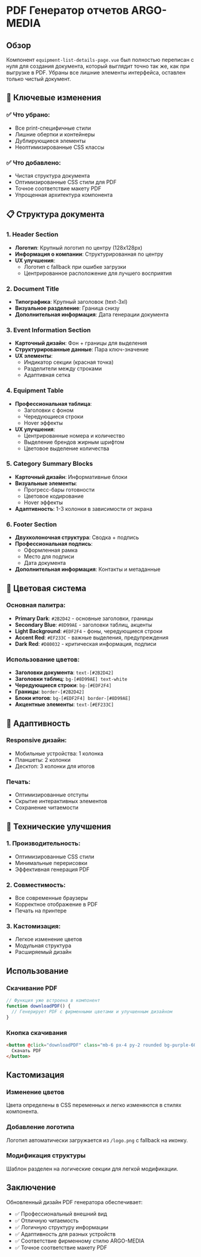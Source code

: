 # PDF Генератор отчетов ARGO-MEDIA

## Обзор

Компонент `equipment-list-details-page.vue` был полностью переписан с нуля для создания документа, который выглядит точно так же, как при выгрузке в PDF. Убраны все лишние элементы интерфейса, оставлен только чистый документ.

## 🎯 **Ключевые изменения**

### ✅ **Что убрано:**
- Все print-специфичные стили
- Лишние обертки и контейнеры
- Дублирующиеся элементы
- Неоптимизированные CSS классы

### ✅ **Что добавлено:**
- Чистая структура документа
- Оптимизированные CSS стили для PDF
- Точное соответствие макету PDF
- Упрощенная архитектура компонента

## 📋 **Структура документа**

### 1. **Header Section**
- **Логотип**: Крупный логотип по центру (128x128px)
- **Информация о компании**: Структурированная по центру
- **UX улучшения**: 
  - Логотип с fallback при ошибке загрузки
  - Центрированное расположение для лучшего восприятия

### 2. **Document Title**
- **Типографика**: Крупный заголовок (text-3xl)
- **Визуальное разделение**: Граница снизу
- **Дополнительная информация**: Дата генерации документа

### 3. **Event Information Section**
- **Карточный дизайн**: Фон + границы для выделения
- **Структурированные данные**: Пара ключ-значение
- **UX элементы**: 
  - Индикатор секции (красная точка)
  - Разделители между строками
  - Адаптивная сетка

### 4. **Equipment Table**
- **Профессиональная таблица**: 
  - Заголовки с фоном
  - Чередующиеся строки
  - Hover эффекты
- **UX улучшения**:
  - Центрированные номера и количество
  - Выделение брендов жирным шрифтом
  - Цветовое выделение количества

### 5. **Category Summary Blocks**
- **Карточный дизайн**: Информативные блоки
- **Визуальные элементы**:
  - Прогресс-бары готовности
  - Цветовое кодирование
  - Hover эффекты
- **Адаптивность**: 1-3 колонки в зависимости от экрана

### 6. **Footer Section**
- **Двухколоночная структура**: Сводка + подпись
- **Профессиональная подпись**: 
  - Оформленная рамка
  - Место для подписи
  - Дата документа
- **Дополнительная информация**: Контакты и метаданные

## 🎨 **Цветовая система**

### Основная палитра:
- **Primary Dark**: `#2B2D42` - основные заголовки, границы
- **Secondary Blue**: `#8D99AE` - заголовки таблиц, акценты  
- **Light Background**: `#EDF2F4` - фоны, чередующиеся строки
- **Accent Red**: `#EF233C` - важные выделения, предупреждения
- **Dark Red**: `#D80032` - критическая информация, подписи

### Использование цветов:
- **Заголовки документа**: `text-[#2B2D42]`
- **Заголовки таблиц**: `bg-[#8D99AE] text-white`
- **Чередующиеся строки**: `bg-[#EDF2F4]`
- **Границы**: `border-[#2B2D42]`
- **Блоки итогов**: `bg-[#EDF2F4] border-[#8D99AE]`
- **Акцентные элементы**: `text-[#EF233C]`

## 📱 **Адаптивность**

### Responsive дизайн:
- Мобильные устройства: 1 колонка
- Планшеты: 2 колонки  
- Десктоп: 3 колонки для итогов

### Печать:
- Оптимизированные отступы
- Скрытие интерактивных элементов
- Сохранение читаемости

## 🔧 **Технические улучшения**

### 1. **Производительность:**
- Оптимизированные CSS стили
- Минимальные перерисовки
- Эффективная генерация PDF

### 2. **Совместимость:**
- Все современные браузеры
- Корректное отображение в PDF
- Печать на принтере

### 3. **Кастомизация:**
- Легкое изменение цветов
- Модульная структура
- Расширяемый дизайн

## Использование

### Скачивание PDF
```javascript
// Функция уже встроена в компонент
function downloadPDF() {
  // Генерирует PDF с фирменными цветами и улучшенным дизайном
}
```

### Кнопка скачивания
```html
<button @click="downloadPDF" class="mb-6 px-4 py-2 rounded bg-purple-600 text-white font-semibold shadow hover:bg-purple-700 transition-colors flex items-center gap-2">
  Скачать PDF
</button>
```

## Кастомизация

### Изменение цветов
Цвета определены в CSS переменных и легко изменяются в стилях компонента.

### Добавление логотипа
Логотип автоматически загружается из `/logo.png` с fallback на иконку.

### Модификация структуры
Шаблон разделен на логические секции для легкой модификации.

## Заключение

Обновленный дизайн PDF генератора обеспечивает:
- ✅ Профессиональный внешний вид
- ✅ Отличную читаемость
- ✅ Логичную структуру информации
- ✅ Адаптивность для разных устройств
- ✅ Соответствие фирменному стилю ARGO-MEDIA
- ✅ Точное соответствие макету PDF 